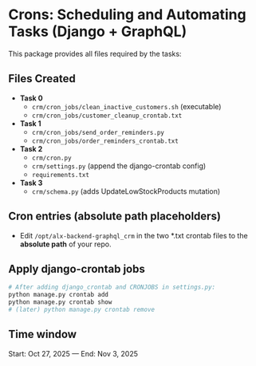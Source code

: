 # Crons: Scheduling and Automating Tasks (Django + GraphQL)

This package provides all files required by the tasks:

## Files Created
- **Task 0**
  - `crm/cron_jobs/clean_inactive_customers.sh` (executable)
  - `crm/cron_jobs/customer_cleanup_crontab.txt`
- **Task 1**
  - `crm/cron_jobs/send_order_reminders.py`
  - `crm/cron_jobs/order_reminders_crontab.txt`
- **Task 2**
  - `crm/cron.py`
  - `crm/settings.py` (append the django-crontab config)
  - `requirements.txt`
- **Task 3**
  - `crm/schema.py` (adds UpdateLowStockProducts mutation)

## Cron entries (absolute path placeholders)
- Edit `/opt/alx-backend-graphql_crm` in the two *.txt crontab files to the **absolute path** of your repo.

## Apply django-crontab jobs
```bash
# After adding django_crontab and CRONJOBS in settings.py:
python manage.py crontab add
python manage.py crontab show
# (later) python manage.py crontab remove
```

## Time window
Start: Oct 27, 2025 — End: Nov 3, 2025
